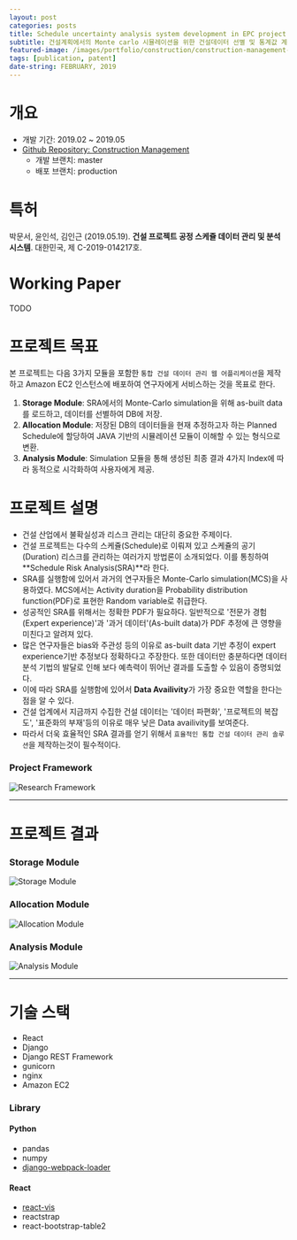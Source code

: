 ```yaml
---
layout: post
categories: posts
title: Schedule uncertainty analysis system development in EPC project
subtitle: 건설계획에서의 Monte carlo 시뮬레이션을 위한 건설데이터 선별 및 통계값 계산을 용이하게 하고, 시뮬레이션 결과를 시각화하여 보여주는 웹기반 시스템을 제작하여 Amazon EC2에 배포한다
featured-image: /images/portfolio/construction/construction-management-main.jpg
tags: [publication, patent]
date-string: FEBRUARY, 2019
---
```



# 개요
- 개발 기간: 2019.02 ~ 2019.05
- [Github Repository: Construction Management](https://github.com/nearKim/ConstructionManagement)
    - 개발 브랜치: master
    - 배포 브랜치: production

# 특허
박문서, 윤인석, 김인근 (2019.05.19). **건설 프로젝트 공정 스케쥴 데이터 관리 및 분석 시스템**. 대한민국, 제 C-2019-014217호.

# Working Paper
TODO


# 프로젝트 목표
본 프로젝트는 다음 3가지 모듈을 포함한 `통합 건설 데이터 관리 웹 어플리케이션`을 제작하고 Amazon EC2 인스턴스에 배포하여 연구자에게 서비스하는 것을 목표로 한다.
1. **Storage Module**: SRA에서의 Monte-Carlo simulation을 위해 as-built data를 로드하고, 데이터를 선별하여 DB에 저장.
2. **Allocation Module**: 저장된 DB의 데이터들을 현재 추정하고자 하는 Planned Schedule에 할당하여 JAVA 기반의 시뮬레이션 모듈이 이해할 수 있는 형식으로 변환.
3. **Analysis Module**: Simulation 모듈을 통해 생성된 최종 결과 4가지 Index에 따라 동적으로 시각화하여 사용자에게 제공.


# 프로젝트 설명
- 건설 산업에서 불확실성과 리스크 관리는 대단히 중요한 주제이다.
- 건설 프로젝트는 다수의 스케쥴(Schedule)로 이뤄져 있고 스케쥴의 공기(Duration) 리스크를 관리하는 여러가지 방법론이 소개되었다. 이를 통칭하여 **Schedule Risk Analysis(SRA)**라 한다.
- SRA를 실행함에 있어서 과거의 연구자들은 Monte-Carlo simulation(MCS)을 사용하였다. MCS에서는 Activity duration을 Probability distribution function(PDF)로 표현한 Random variable로 취급한다.
- 성공적인 SRA를 위해서는 정확한 PDF가 필요하다. 일반적으로 '전문가 경험(Expert experience)'과 '과거 데이터'(As-built data)가 PDF 추정에 큰 영향을 미친다고 알려져 있다.
- 많은 연구자들은 bias와 주관성 등의 이유로 as-built data 기반 추정이 expert experience기반 추정보다 정확하다고 주장한다. 또한 데이터만 충분하다면 데이터 분석 기법의 발달로 인해 보다 예측력이 뛰어난 결과를 도출할 수 있음이 증명되었다.
- 이에 따라 SRA를 실행함에 있어서 **Data Availivity**가 가장 중요한 역할을 한다는 점을 알 수 있다.
- 건설 업계에서 지금까지 수집한 건설 데이터는 '데이터 파편화', '프로젝트의 복잡도', '표준화의 부재'등의 이유로 매우 낮은 Data availivity를 보여준다.
- 따라서 더욱 효율적인 SRA 결과를 얻기 위해서 `효율적인 통합 건설 데이터 관리 솔루션`을 제작하는것이 필수적이다.

### Project Framework
![Research Framework](/images/portfolio/construction/framework.jpg)

<hr>

# 프로젝트 결과

### Storage Module
![Storage Module](/images/portfolio/construction/storage-module.jpg)

### Allocation Module
![Allocation Module](/images/portfolio/construction/allocation-module.jpg)

### Analysis Module
![Analysis Module](/images/portfolio/construction/visualization.jpg)

<hr>

# 기술 스택
- React
- Django
- Django REST Framework
- gunicorn
- nginx
- Amazon EC2

### Library
#### Python
- pandas
- numpy
- [django-webpack-loader](https://github.com/owais/django-webpack-loader)

#### React
- [react-vis](https://github.com/uber/react-vis)
- reactstrap
- react-bootstrap-table2



